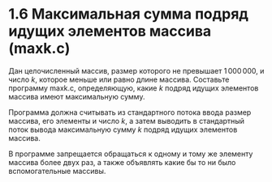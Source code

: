 # 1.6 Максимальная сумма подряд идущих элементов массива (maxk.c)
Дан целочисленный массив, размер которого не превышает $1\,000\,000$, и число $k$, которое меньше или равно длине массива. Составьте программу maxk.c, определяющую, какие $k$ подряд идущих элементов массива имеют максимальную сумму.

Программа должна считывать из стандартного потока ввода размер массива, его элементы и число $k$, а затем выводить в стандартный поток вывода максимальную сумму $k$ подряд идущих элементов массива.

В программе запрещается обращаться к одному и тому же элементу массива более двух раз, а также объявлять какие бы то ни было вспомогательные массивы. 
